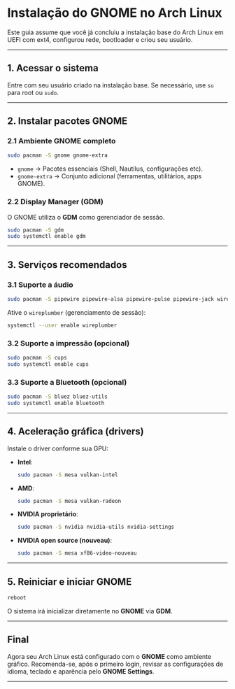 # Instalação do GNOME no Arch Linux

Este guia assume que você já concluiu a instalação base do Arch Linux em UEFI com ext4, configurou rede, bootloader e criou seu usuário.

---

## 1. Acessar o sistema

Entre com seu usuário criado na instalação base. Se necessário, use `su` para root ou `sudo`.

---

## 2. Instalar pacotes GNOME

### 2.1 Ambiente GNOME completo

```bash
sudo pacman -S gnome gnome-extra
````

* `gnome` → Pacotes essenciais (Shell, Nautilus, configurações etc).
* `gnome-extra` → Conjunto adicional (ferramentas, utilitários, apps GNOME).

### 2.2 Display Manager (GDM)

O GNOME utiliza o **GDM** como gerenciador de sessão.

```bash
sudo pacman -S gdm
sudo systemctl enable gdm
```

---

## 3. Serviços recomendados

### 3.1 Suporte a áudio

```bash
sudo pacman -S pipewire pipewire-alsa pipewire-pulse pipewire-jack wireplumber
```

Ative o `wireplumber` (gerenciamento de sessão):

```bash
systemctl --user enable wireplumber
```

### 3.2 Suporte a impressão (opcional)

```bash
sudo pacman -S cups
sudo systemctl enable cups
```

### 3.3 Suporte a Bluetooth (opcional)

```bash
sudo pacman -S bluez bluez-utils
sudo systemctl enable bluetooth
```

---

## 4. Aceleração gráfica (drivers)

Instale o driver conforme sua GPU:

* **Intel**:

  ```bash
  sudo pacman -S mesa vulkan-intel
  ```
* **AMD**:

  ```bash
  sudo pacman -S mesa vulkan-radeon
  ```
* **NVIDIA proprietário**:

  ```bash
  sudo pacman -S nvidia nvidia-utils nvidia-settings
  ```
* **NVIDIA open source (nouveau)**:

  ```bash
  sudo pacman -S mesa xf86-video-nouveau
  ```

---

## 5. Reiniciar e iniciar GNOME

```bash
reboot
```

O sistema irá inicializar diretamente no **GNOME** via **GDM**.

---

## Final

Agora seu Arch Linux está configurado com o **GNOME** como ambiente gráfico.
Recomenda-se, após o primeiro login, revisar as configurações de idioma, teclado e aparência pelo **GNOME Settings**.

---